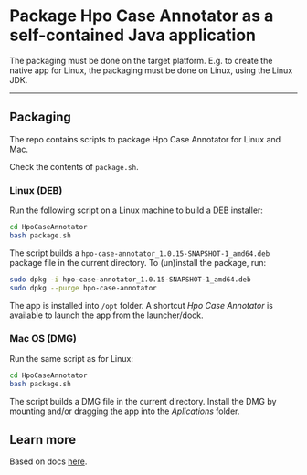 # Package Hpo Case Annotator as a self-contained Java application

The packaging must be done on the target platform. E.g. to create the native app for Linux, the packaging must be
done on Linux, using the Linux JDK.

---

## Packaging

The repo contains scripts to package Hpo Case Annotator for Linux and Mac.

Check the contents of `package.sh`.

### Linux (DEB) 

Run the following script on a Linux machine to build a DEB installer:

```bash
cd HpoCaseAnnotator
bash package.sh 
```

The script builds a `hpo-case-annotator_1.0.15-SNAPSHOT-1_amd64.deb` package file in the current directory. To (un)install the package, run:

```bash
sudo dpkg -i hpo-case-annotator_1.0.15-SNAPSHOT-1_amd64.deb
sudo dpkg --purge hpo-case-annotator
```

The app is installed into `/opt` folder. A shortcut *Hpo Case Annotator* is available to launch the app from the launcher/dock.

### Mac OS (DMG)

Run the same script as for Linux:

```bash
cd HpoCaseAnnotator
bash package.sh 
```

The script builds a DMG file in the current directory. Install the DMG by mounting and/or dragging the app into the *Aplications* folder.

## Learn more

Based on docs [here](https://docs.oracle.com/en/java/javase/16/jpackage).
